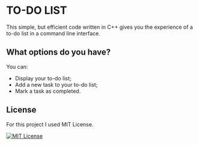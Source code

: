 # TO-DO LIST

This simple, but efficient code written in C++ gives you the experience of a to-do list in a command line interface.

## What options do you have?

You can:
- Display your to-do list;
- Add a new task to your to-do list;
- Mark a task as completed.

## License

For this project I used MIT License.

[![MIT License](https://img.shields.io/badge/License-MIT-green.svg)](https://choosealicense.com/licenses/mit/)
